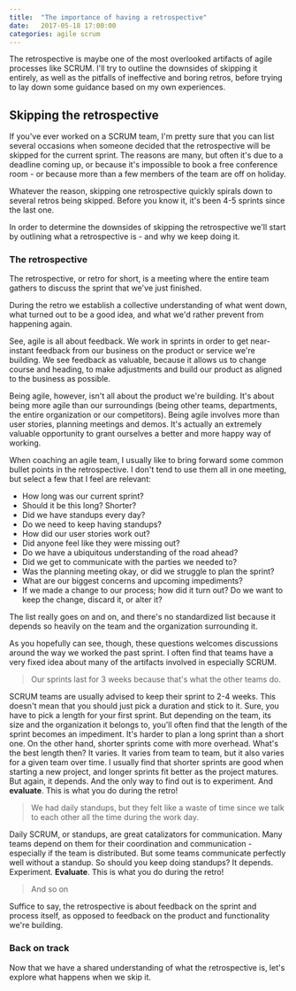```yaml
---
title:  "The importance of having a retrospective"
date:   2017-05-18 17:00:00
categories: agile scrum
---
```


The retrospective is maybe one of the most overlooked artifacts of agile processes
like SCRUM. I'll try to outline the downsides of skipping it entirely, as well
as the pitfalls of ineffective and boring retros, before trying to lay down
some guidance based on my own experiences.

## Skipping the retrospective

If you've ever worked on a SCRUM team, I'm pretty sure that you can list several
occasions when someone decided that the retrospective will be skipped for the
current sprint. The reasons are many, but often it's due to a deadline coming up,
or because it's impossible to book a free conference room - or because more than
a few members of the team are off on holiday.

Whatever the reason, skipping one retrospective quickly spirals down to several
retros being skipped. Before you know it, it's been 4-5 sprints since the last
one.

In order to determine the downsides of skipping the retrospective we'll start by
outlining what a retrospective is - and why we keep doing it.

### The retrospective

The retrospective, or retro for short, is a meeting where the entire team gathers
to discuss the sprint that we've just finished.

During the retro we establish a collective understanding of what went down, what
turned out to be a good idea, and what we'd rather prevent from happening again.

See, agile is all about feedback. We work in sprints in order to get near-instant
feedback from our business on the product or service we're building. We see
feedback as valuable, because it allows us to change course and heading, to make
adjustments and build our product as aligned to the business as possible.

Being agile, however, isn't all about the product we're building. It's about
being more agile than our surroundings (being other teams, departments, the
entire organization or our competitors). Being agile involves more than user
stories, planning meetings and demos. It's actually an extremely valuable
opportunity to grant ourselves a better and more happy way of working.

When coaching an agile team, I usually like to bring forward some common
bullet points in the retrospective. I don't tend to use them all in one meeting,
but select a few that I feel are relevant:

  - How long was our current sprint?
  - Should it be this long? Shorter?
  - Did we have standups every day?
  - Do we need to keep having standups?
  - How did our user stories work out?
  - Did anyone feel like they were missing out?
  - Do we have a ubiquitous understanding of the road ahead?
  - Did we get to communicate with the parties we needed to?
  - Was the planning meeting okay, or did we struggle to plan the sprint?
  - What are our biggest concerns and upcoming impediments?
  - If we made a change to our process; how did it turn out? Do we want to keep the change, discard it, or alter it?

The list really goes on and on, and there's no standardized list because it
depends so heavily on the team and the organization surrounding it.

As you hopefully can see, though, these questions welcomes discussions around
the way we worked the past sprint. I often find that teams have a very fixed
idea about many of the artifacts involved in especially SCRUM.

> Our sprints last for 3 weeks because that's what the other teams do.

SCRUM teams are usually advised to keep their sprint to 2-4 weeks. This doesn't
mean that you should just pick a duration and stick to it. Sure, you have to
pick a length for your first sprint. But depending on the team, its size and
the organization it belongs to, you'll often find that the length of the sprint
becomes an impediment. It's harder to plan a long sprint than a short one. On the
other hand, shorter sprints come with more overhead. What's the best length then?
It varies. It varies from team to team, but it also varies for a given team over time.
I usually find that shorter sprints are good when starting a new project, and
longer sprints fit better as the project matures. But again, it depends. And the
only way to find out is to experiment. And **evaluate**. This is what you do during
the retro!

> We had daily standups, but they felt like a waste of time since we talk to
> each other all the time during the work day.

Daily SCRUM, or standups, are great catalizators for communication. Many teams
depend on them for their coordination and communication - especially if the team is
distributed. But some teams communicate perfectly well without a standup. So
should you keep doing standups? It depends. Experiment. **Evaluate**. This is what
you do during the retro!

> And so on

Suffice to say, the retrospective is about feedback on the sprint and process itself,
as opposed to feedback on the product and functionality we're building.

### Back on track

Now that we have a shared understanding of what the retrospective is, let's explore
what happens when we skip it.
